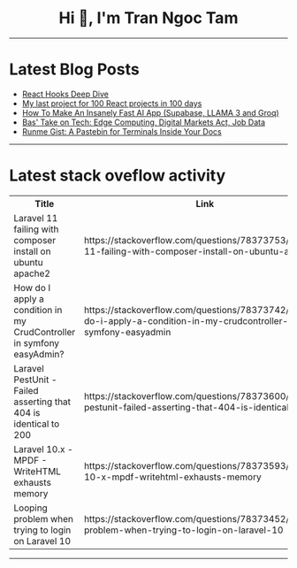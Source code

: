 <h1 align="center">Hi 👋, I'm Tran Ngoc Tam</h1>

---

# Latest Blog Posts 
<!-- BLOG-POST-LIST:START -->
- [React Hooks Deep Dive](https://dev.to/mario130/react-hooks-deep-dive-1621)
- [My last project for 100 React projects in 100 days](https://dev.to/jwhubert91/my-last-project-for-100-react-projects-in-100-days-2el8)
- [How To Make An Insanely Fast AI App &lpar;Supabase, LLAMA 3 and Groq&rpar;](https://dev.to/isheanesu_dev/how-to-make-an-insanely-fast-ai-app-supabase-llama-3-and-groq-g22)
- [Bas&#39; Take on Tech: Edge Computing, Digital Markets Act, Job Data](https://dev.to/bascodes/bas-take-on-tech-edge-computing-digital-markets-act-job-data-46km)
- [Runme Gist: A Pastebin for Terminals Inside Your Docs](https://dev.to/sourishkrout/runme-gist-a-pastebin-for-terminals-inside-your-docs-5h07)
<!-- BLOG-POST-LIST:END -->

---

# Latest stack oveflow activity
<table>
  <tr><th>Title</th><th>Link</th></tr>
  <!-- STACKOVERFLOW:START --><tr><td>Laravel 11 failing with composer install on ubuntu apache2</td><td>https://stackoverflow.com/questions/78373753/laravel-11-failing-with-composer-install-on-ubuntu-apache2</td></tr><tr><td>How do I apply a condition in my CrudController in symfony easyAdmin?</td><td>https://stackoverflow.com/questions/78373742/how-do-i-apply-a-condition-in-my-crudcontroller-in-symfony-easyadmin</td></tr><tr><td>Laravel PestUnit - Failed asserting that 404 is identical to 200</td><td>https://stackoverflow.com/questions/78373600/laravel-pestunit-failed-asserting-that-404-is-identical-to-200</td></tr><tr><td>Laravel 10.x - MPDF - WriteHTML exhausts memory</td><td>https://stackoverflow.com/questions/78373593/laravel-10-x-mpdf-writehtml-exhausts-memory</td></tr><tr><td>Looping problem when trying to login on Laravel 10</td><td>https://stackoverflow.com/questions/78373452/looping-problem-when-trying-to-login-on-laravel-10</td></tr><!-- STACKOVERFLOW:END -->
</table>

---


